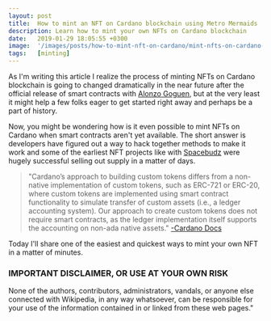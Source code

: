 ```yaml
---
layout: post
title:  How to mint an NFT on Cardano blockchain using Metro Mermaids
description: Learn how to mint your own NFTs on Cardano blockchain
date:   2019-01-29 18:05:55 +0300
image:  '/images/posts/how-to-mint-nft-on-cardano/mint-nfts-on-cardano-blockchain.png'
tags:   [minting]
---
```

As I'm writing this article I realize the process of minting NFTs on Cardano blockchain is going to changed dramatically in the near future after the official release of smart contracts with [Alonzo Goguen](https://roadmap.cardano.org/en/goguen/), but at the very least it might help a few folks eager to get started right away and perhaps be a part of history.

Now, you might be wondering how is it even possible to mint NFTs on Cardano when smart contracts aren't yet available. The short answer is developers have figured out a way to hack together methods to make it work and some of the earliest NFT projects like with [Spacebudz](https://spacebudz.io) were hugely successful selling out supply in a matter of days.

> "Cardano’s approach to building custom tokens differs from a non-native implementation of custom tokens, such as ERC-721 or ERC-20, where custom tokens are implemented using smart contract functionality to simulate transfer of custom assets (i.e., a ledger accounting system). Our approach to create custom tokens does not require smart contracts, as the ledger implementation itself supports the accounting on non-ada native assets." [-Cardano Docs](https://cardano-ledger.readthedocs.io/en/latest/explanations/faq.html#cardano-native-tokens-vs-erc)

Today I'll share one of the easiest and quickest ways to mint your own NFT in a matter of minutes.

### IMPORTANT DISCLAIMER, OR USE AT YOUR OWN RISK 
None of the authors, contributors, administrators, vandals, or anyone else connected with Wikipedia, in any way whatsoever, can be responsible for your use of the information contained in or linked from these web pages."



